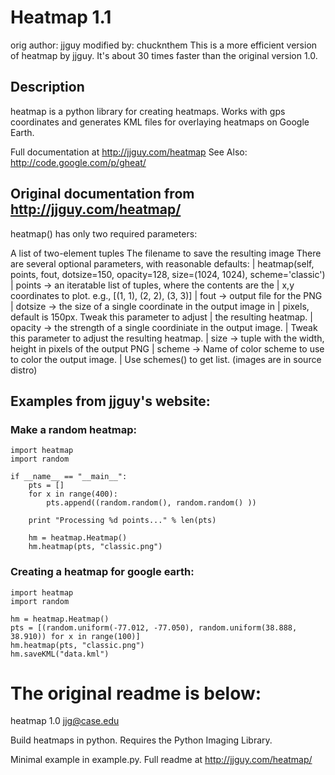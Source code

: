 # Heatmap 1.1
orig author: jjguy
modified by: chucknthem
This is a more efficient version of heatmap by jjguy. It's about 30 times faster than the original version 1.0.

## Description
heatmap is a python library for creating heatmaps.
Works with gps coordinates and generates KML files for overlaying heatmaps on Google Earth.

Full documentation at http://jjguy.com/heatmap
See Also: http://code.google.com/p/gheat/

## Original documentation from http://jjguy.com/heatmap/
  heatmap() has only two required parameters:

  A list of two-element tuples
  The filename to save the resulting image
  There are several optional parameters, with reasonable defaults:
       |  heatmap(self, points, fout, dotsize=150, opacity=128, size=(1024, 1024), scheme='classic')
       |      points  -> an iteratable list of tuples, where the contents are the
       |                 x,y coordinates to plot. e.g., [(1, 1), (2, 2), (3, 3)]
       |      fout    -> output file for the PNG
       |      dotsize -> the size of a single coordinate in the output image in
       |                 pixels, default is 150px.  Tweak this parameter to adjust
       |                 the resulting heatmap.
       |      opacity -> the strength of a single coordiniate in the output image.
       |                 Tweak this parameter to adjust the resulting heatmap.
       |      size    -> tuple with the width, height in pixels of the output PNG
       |      scheme  -> Name of color scheme to use to color the output image.
       |                 Use schemes() to get list.  (images are in source distro)

## Examples from jjguy's website:

### Make a random heatmap:


    import heatmap
    import random

    if __name__ == "__main__":    
        pts = []
        for x in range(400):
            pts.append((random.random(), random.random() ))

        print "Processing %d points..." % len(pts)

        hm = heatmap.Heatmap()
        hm.heatmap(pts, "classic.png")

### Creating a heatmap for google earth:

    import heatmap
    import random

    hm = heatmap.Heatmap()
    pts = [(random.uniform(-77.012, -77.050), random.uniform(38.888, 38.910)) for x in range(100)]
    hm.heatmap(pts, "classic.png")
    hm.saveKML("data.kml")


The original readme is below:
=============================================
heatmap 1.0
jjg@case.edu

Build heatmaps in python.  Requires the Python Imaging Library.

Minimal example in example.py.  Full readme at http://jjguy.com/heatmap/

